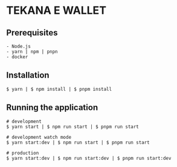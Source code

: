 # TEKANA E WALLET

## Prerequisites

```
- Node.js
- yarn | npm | pnpn
- docker
```

## Installation

```
$ yarn | $ npm install | $ pnpm install
```

## Running the application

```
# development
$ yarn start | $ npm run start | $ pnpm run start

# development watch mode
$ yarn start:dev | $ npm run start | $ pnpm run start

# production
$ yarn start:dev | $ npm run start:dev | $ pnpm run start:dev
```
